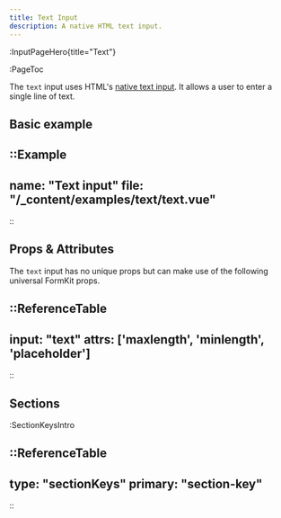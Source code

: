 ```yaml
---
title: Text Input
description: A native HTML text input.
---
```


:InputPageHero{title="Text"}

:PageToc

The `text` input uses HTML's [native text input](https://developer.mozilla.org/en-US/docs/Web/HTML/Element/input/text). It allows a user to enter a single line of text.

## Basic example

::Example
---
name: "Text input"
file: "/_content/examples/text/text.vue"
---
::


## Props & Attributes

The `text` input has no unique props but can make use of the following universal
FormKit props.

::ReferenceTable
---
input: "text" 
attrs: ['maxlength', 'minlength', 'placeholder']
---
::


## Sections

:SectionKeysIntro

<div>
  <formkit-input-diagram
    prefix-icon-content="👩🏽‍💼"
    suffix-icon-content=""
    label-content="First name"
    input-content="Sunita"
    help-content="Enter your first name only."
    message-content="First name is required."
  >
  </formkit-input-diagram>
</div>

::ReferenceTable
---
type: "sectionKeys"
primary: "section-key"
---
::

